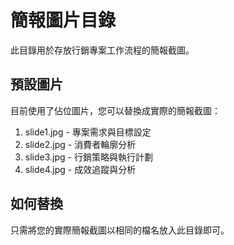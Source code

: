 # 簡報圖片目錄

此目錄用於存放行銷專案工作流程的簡報截圖。

## 預設圖片

目前使用了佔位圖片，您可以替換成實際的簡報截圖：

1. slide1.jpg - 專案需求與目標設定
2. slide2.jpg - 消費者輪廓分析
3. slide3.jpg - 行銷策略與執行計劃
4. slide4.jpg - 成效追蹤與分析

## 如何替換

只需將您的實際簡報截圖以相同的檔名放入此目錄即可。
